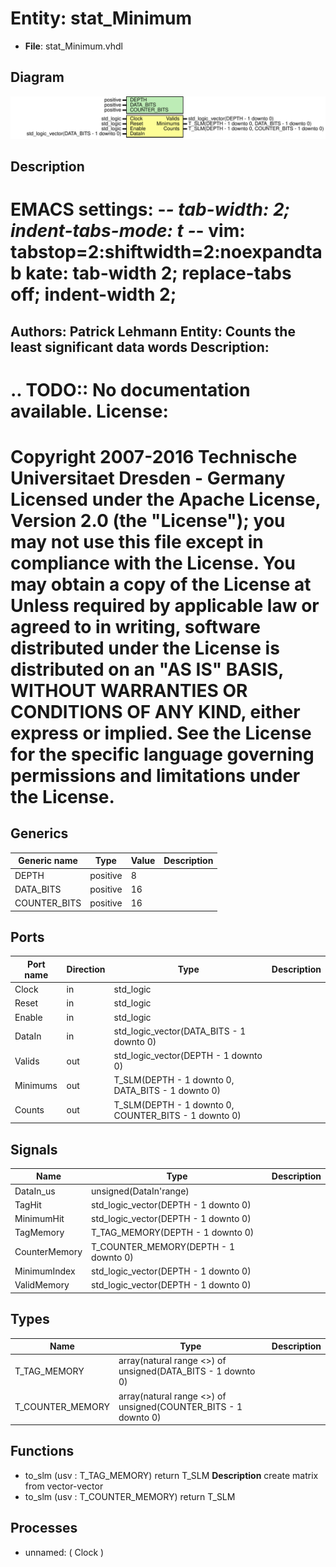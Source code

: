 # Entity: stat_Minimum

- **File**: stat_Minimum.vhdl
## Diagram

![Diagram](stat_Minimum.svg "Diagram")
## Description

EMACS settings: -*-  tab-width: 2; indent-tabs-mode: t -*-
vim: tabstop=2:shiftwidth=2:noexpandtab
kate: tab-width 2; replace-tabs off; indent-width 2;
=============================================================================
Authors:					Patrick Lehmann
Entity:					Counts the least significant data words
Description:
-------------------------------------
.. TODO:: No documentation available.
License:
=============================================================================
Copyright 2007-2016 Technische Universitaet Dresden - Germany
Licensed under the Apache License, Version 2.0 (the "License");
you may not use this file except in compliance with the License.
You may obtain a copy of the License at
Unless required by applicable law or agreed to in writing, software
distributed under the License is distributed on an "AS IS" BASIS,
WITHOUT WARRANTIES OR CONDITIONS OF ANY KIND, either express or implied.
See the License for the specific language governing permissions and
limitations under the License.
=============================================================================
## Generics

| Generic name | Type     | Value | Description |
| ------------ | -------- | ----- | ----------- |
| DEPTH        | positive | 8     |             |
| DATA_BITS    | positive | 16    |             |
| COUNTER_BITS | positive | 16    |             |
## Ports

| Port name | Direction | Type                                                 | Description |
| --------- | --------- | ---------------------------------------------------- | ----------- |
| Clock     | in        | std_logic                                            |             |
| Reset     | in        | std_logic                                            |             |
| Enable    | in        | std_logic                                            |             |
| DataIn    | in        | std_logic_vector(DATA_BITS - 1 downto 0)             |             |
| Valids    | out       | std_logic_vector(DEPTH - 1 downto 0)                 |             |
| Minimums  | out       | T_SLM(DEPTH - 1 downto 0, DATA_BITS - 1 downto 0)    |             |
| Counts    | out       | T_SLM(DEPTH - 1 downto 0, COUNTER_BITS - 1 downto 0) |             |
## Signals

| Name          | Type                                 | Description |
| ------------- | ------------------------------------ | ----------- |
| DataIn_us     | unsigned(DataIn'range)               |             |
| TagHit        | std_logic_vector(DEPTH - 1 downto 0) |             |
| MinimumHit    | std_logic_vector(DEPTH - 1 downto 0) |             |
| TagMemory     | T_TAG_MEMORY(DEPTH - 1 downto 0)     |             |
| CounterMemory | T_COUNTER_MEMORY(DEPTH - 1 downto 0) |             |
| MinimumIndex  | std_logic_vector(DEPTH - 1 downto 0) |             |
| ValidMemory   | std_logic_vector(DEPTH - 1 downto 0) |             |
## Types

| Name             | Type                                                            | Description |
| ---------------- | --------------------------------------------------------------- | ----------- |
| T_TAG_MEMORY     | array(natural range <>) of unsigned(DATA_BITS - 1 downto 0)     |             |
| T_COUNTER_MEMORY | array(natural range <>) of unsigned(COUNTER_BITS - 1 downto 0)  |             |
## Functions
- to_slm <font id="function_arguments">(usv : T_TAG_MEMORY) </font> <font id="function_return">return T_SLM </font>
**Description**
create matrix from vector-vector
- to_slm <font id="function_arguments">(usv : T_COUNTER_MEMORY) </font> <font id="function_return">return T_SLM </font>
## Processes
- unnamed: ( Clock )

